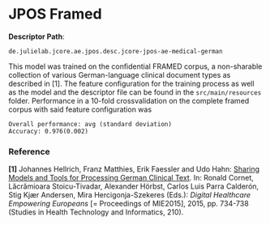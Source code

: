 # JPOS Framed  

**Descriptor Path**:
```
de.julielab.jcore.ae.jpos.desc.jcore-jpos-ae-medical-german
```

This model was trained on the confidential FRAMED corpus, a non-sharable collection of various German-language clinical
document types as described in [1].
The feature configuration for the training process as well as the model and the descriptor file can be found in the `src/main/resources` folder.
Performance in a 10-fold crossvalidation on the complete framed corpus with said feature configuration was
```
Overall performance: avg (standard deviation)
Accuracy: 0.976(0.002)
```

### Reference
**[1]** Johannes Hellrich, Franz Matthies, Erik Faessler and Udo Hahn: [Sharing Models and Tools for Processing German Clinical Text](http://ebooks.iospress.nl/volumearticle/39444). In: Ronald Cornet, Lăcrămioara Stoicu-Tivadar, Alexander Hörbst, Carlos Luis Parra Calderón, Stig Kjær Andersen, Mira Hercigonja-Szekeres (Eds.): *Digital Healthcare Empowering Europeans* [= Proceedings of MIE2015], 2015, pp. 734-738 (Studies in Health Technology and Informatics, 210).
